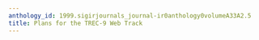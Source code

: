 ```yaml
---
anthology_id: 1999.sigirjournals_journal-ir0anthology0volumeA33A2.5
title: Plans for the TREC-9 Web Track
---
```

